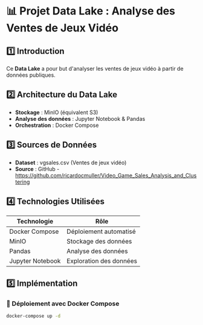 # 📊 Projet Data Lake : Analyse des Ventes de Jeux Vidéo

## 1️⃣ Introduction
Ce **Data Lake** a pour but d'analyser les ventes de jeux vidéo à partir de données publiques.

## 2️⃣ Architecture du Data Lake
- **Stockage** : MinIO (équivalent S3)
- **Analyse des données** : Jupyter Notebook & Pandas
- **Orchestration** : Docker Compose

## 3️⃣ Sources de Données
- **Dataset** : vgsales.csv (Ventes de jeux vidéo)
- **Source** : GitHub - https://github.com/ricardocmuller/Video_Game_Sales_Analysis_and_Clustering

## 4️⃣ Technologies Utilisées
| Technologie  | Rôle |
|-------------|------|
| Docker Compose | Déploiement automatisé |
| MinIO | Stockage des données |
| Pandas | Analyse des données |
| Jupyter Notebook | Exploration des données |

## 5️⃣ Implémentation
### 🔹 Déploiement avec Docker Compose
```bash
docker-compose up -d
